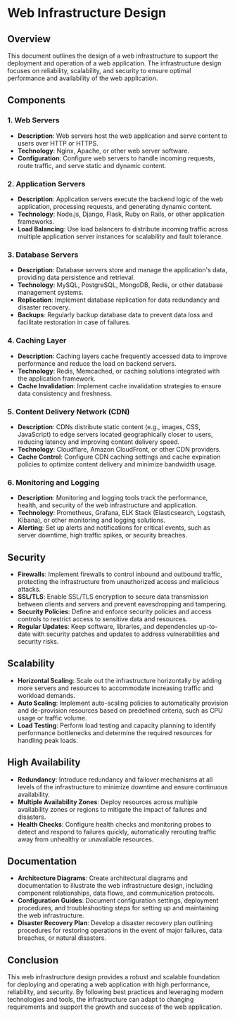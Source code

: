 # Web Infrastructure Design

## Overview

This document outlines the design of a web infrastructure to support the deployment and operation of a web application. The infrastructure design focuses on reliability, scalability, and security to ensure optimal performance and availability of the web application.

## Components

### 1. Web Servers

- **Description**: Web servers host the web application and serve content to users over HTTP or HTTPS.
- **Technology**: Nginx, Apache, or other web server software.
- **Configuration**: Configure web servers to handle incoming requests, route traffic, and serve static and dynamic content.

### 2. Application Servers

- **Description**: Application servers execute the backend logic of the web application, processing requests, and generating dynamic content.
- **Technology**: Node.js, Django, Flask, Ruby on Rails, or other application frameworks.
- **Load Balancing**: Use load balancers to distribute incoming traffic across multiple application server instances for scalability and fault tolerance.

### 3. Database Servers

- **Description**: Database servers store and manage the application's data, providing data persistence and retrieval.
- **Technology**: MySQL, PostgreSQL, MongoDB, Redis, or other database management systems.
- **Replication**: Implement database replication for data redundancy and disaster recovery.
- **Backups**: Regularly backup database data to prevent data loss and facilitate restoration in case of failures.

### 4. Caching Layer

- **Description**: Caching layers cache frequently accessed data to improve performance and reduce the load on backend servers.
- **Technology**: Redis, Memcached, or caching solutions integrated with the application framework.
- **Cache Invalidation**: Implement cache invalidation strategies to ensure data consistency and freshness.

### 5. Content Delivery Network (CDN)

- **Description**: CDNs distribute static content (e.g., images, CSS, JavaScript) to edge servers located geographically closer to users, reducing latency and improving content delivery speed.
- **Technology**: Cloudflare, Amazon CloudFront, or other CDN providers.
- **Cache Control**: Configure CDN caching settings and cache expiration policies to optimize content delivery and minimize bandwidth usage.

### 6. Monitoring and Logging

- **Description**: Monitoring and logging tools track the performance, health, and security of the web infrastructure and application.
- **Technology**: Prometheus, Grafana, ELK Stack (Elasticsearch, Logstash, Kibana), or other monitoring and logging solutions.
- **Alerting**: Set up alerts and notifications for critical events, such as server downtime, high traffic spikes, or security breaches.

## Security

- **Firewalls**: Implement firewalls to control inbound and outbound traffic, protecting the infrastructure from unauthorized access and malicious attacks.
- **SSL/TLS**: Enable SSL/TLS encryption to secure data transmission between clients and servers and prevent eavesdropping and tampering.
- **Security Policies**: Define and enforce security policies and access controls to restrict access to sensitive data and resources.
- **Regular Updates**: Keep software, libraries, and dependencies up-to-date with security patches and updates to address vulnerabilities and security risks.

## Scalability

- **Horizontal Scaling**: Scale out the infrastructure horizontally by adding more servers and resources to accommodate increasing traffic and workload demands.
- **Auto Scaling**: Implement auto-scaling policies to automatically provision and de-provision resources based on predefined criteria, such as CPU usage or traffic volume.
- **Load Testing**: Perform load testing and capacity planning to identify performance bottlenecks and determine the required resources for handling peak loads.

## High Availability

- **Redundancy**: Introduce redundancy and failover mechanisms at all levels of the infrastructure to minimize downtime and ensure continuous availability.
- **Multiple Availability Zones**: Deploy resources across multiple availability zones or regions to mitigate the impact of failures and disasters.
- **Health Checks**: Configure health checks and monitoring probes to detect and respond to failures quickly, automatically rerouting traffic away from unhealthy or unavailable resources.

## Documentation

- **Architecture Diagrams**: Create architectural diagrams and documentation to illustrate the web infrastructure design, including component relationships, data flows, and communication protocols.
- **Configuration Guides**: Document configuration settings, deployment procedures, and troubleshooting steps for setting up and maintaining the web infrastructure.
- **Disaster Recovery Plan**: Develop a disaster recovery plan outlining procedures for restoring operations in the event of major failures, data breaches, or natural disasters.

## Conclusion

This web infrastructure design provides a robust and scalable foundation for deploying and operating a web application with high performance, reliability, and security. By following best practices and leveraging modern technologies and tools, the infrastructure can adapt to changing requirements and support the growth and success of the web application.

